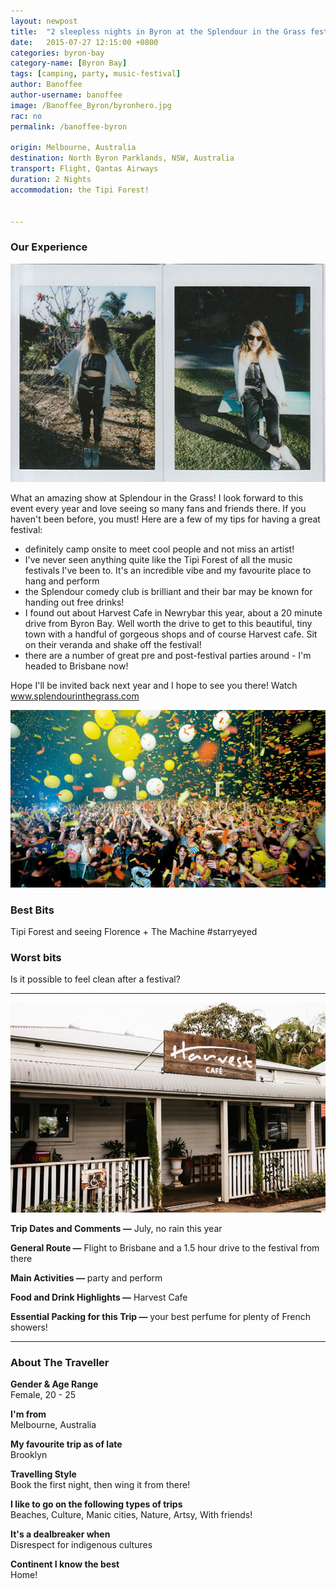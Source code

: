 ```yaml
---
layout: newpost
title:  "2 sleepless nights in Byron at the Splendour in the Grass festival"
date:   2015-07-27 12:15:00 +0800
categories: byron-bay
category-name: [Byron Bay]
tags: [camping, party, music-festival]
author: Banoffee
author-username: banoffee
image: /Banoffee_Byron/byronhero.jpg
rac: no
permalink: /banoffee-byron

origin: Melbourne, Australia
destination: North Byron Parklands, NSW, Australia
transport: Flight, Qantas Airways
duration: 2 Nights
accommodation: the Tipi Forest!


---
```


### Our Experience

![Getting ready for Splendour!](/img/Banoffee_Byron/banoffeeoutside.jpg "Getting ready for Splendour!")

What an amazing show at Splendour in the Grass! I look forward to this event every year and love seeing so many fans and friends there. If you haven't been before, you must! Here are a few of my tips for having a great festival:

- definitely camp onsite to meet cool people and not miss an artist!
- I've never seen anything quite like the Tipi Forest of all the music festivals I've been to. It's an incredible vibe and my favourite place to hang and perform
- the Splendour comedy club is brilliant and their bar may be known for handing out free drinks!
- I found out about Harvest Cafe in Newrybar this year, about a 20 minute drive from Byron Bay. Well worth the drive to get to this beautiful, tiny town with a handful of gorgeous shops and of course Harvest cafe. Sit on their veranda and shake off the festival!
- there are a number of great pre and post-festival parties around - I'm headed to Brisbane now!

Hope I'll be invited back next year and I hope to see you there! Watch www.splendourinthegrass.com

![Crazy party Splendour!](/img/Banoffee_Byron/splendour.jpg "Crazy party Splendour!")

### Best Bits

Tipi Forest and seeing Florence + The Machine #starryeyed

### Worst bits

Is it possible to feel clean after a festival?

<hr />

![Recovering at Harvest Cafe](/img/Banoffee_Byron/harvest.jpg "Recovering at Harvest Cafe")


**Trip Dates and Comments &mdash;** July, no rain this year

**General Route &mdash;** Flight to Brisbane and a 1.5 hour drive to the festival from there

**Main Activities &mdash;** party and perform 

**Food and Drink Highlights &mdash;** Harvest Cafe

**Essential Packing for this Trip &mdash;** your best perfume for plenty of French showers!

<hr />

### About The Traveller

**Gender & Age Range<br />** Female, 20 - 25

**I'm from <br />** Melbourne, Australia

**My favourite trip as of late <br />** Brooklyn

**Travelling Style <br />** Book the first night, then wing it from there!

**I like to go on the following types of trips <br />** Beaches, Culture, Manic cities, Nature, Artsy, With friends!

**It's a dealbreaker when <br />** Disrespect for indigenous cultures

**Continent I know the best <br />** Home!
